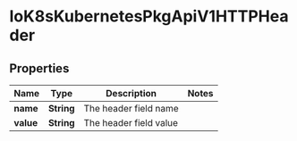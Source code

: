 
# IoK8sKubernetesPkgApiV1HTTPHeader

## Properties
Name | Type | Description | Notes
------------ | ------------- | ------------- | -------------
**name** | **String** | The header field name | 
**value** | **String** | The header field value | 



